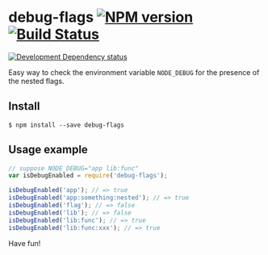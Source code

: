 debug-flags [![NPM version][npm-image]][npm-link] [![Build Status][build-image]][build-link]
===========

[![Development Dependency status][devdeps-image]][devdeps-link]

Easy way to check the environment variable `NODE_DEBUG` for the presence of the nested flags.

## Install

```console
$ npm install --save debug-flags
```

## Usage example

```javascript
// suppose NODE_DEBUG="app lib:func"
var isDebugEnabled = require('debug-flags');

isDebugEnabled('app'); // => true
isDebugEnabled('app:something:nested'); // => true
isDebugEnabled('flag'); // => false
isDebugEnabled('lib'); // => false
isDebugEnabled('lib:func'); // => true
isDebugEnabled('lib:func:xxx'); // => true
```

Have fun!

[npm-image]: https://img.shields.io/npm/v/debug-flags.svg?style=flat
[npm-link]: https://npmjs.org/package/debug-flags
[build-image]: https://img.shields.io/travis/nodules/debug-flags.svg?style=flat
[build-link]: https://travis-ci.org/nodules/debug-flags
[devdeps-image]: https://img.shields.io/david/dev/nodules/debug-flags.svg?style=flat
[devdeps-link]: https://david-dm.org/nodules/debug-flags#info=devDependencies
